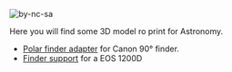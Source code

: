 ![by-nc-sa](https://i.creativecommons.org/l/by-nc-sa/4.0/88x31.png)

Here you will find some 3D model ro print for Astronomy.

- [Polar finder adapter](./Polar_finder_adapter/README.md) for Canon 90° finder.
- [Finder support](./EOS1200D_Finder_Support/README.md) for a EOS 1200D
